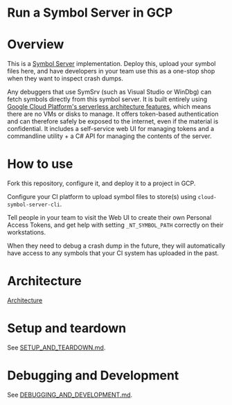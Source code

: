 # Run a Symbol Server in GCP

# Overview

This is a [Symbol Server](https://docs.microsoft.com/en-us/windows/win32/debug/symbol-servers-and-symbol-stores) implementation. Deploy this, upload your symbol files here, and have  developers in your team use this as a one-stop shop when they want to inspect crash dumps. 

Any debuggers that use SymSrv (such as Visual Studio or WinDbg) can fetch symbols directly from this symbol server. It is built entirely using [Google Cloud Platform's serverless architecture features](https://cloud.google.com/serverless/whitepaper), which means there are no VMs or disks to manage. It offers token-based authentication and can therefore safely be exposed to the internet, even if the material is confidential. It includes a self-service web UI for managing tokens and a commandline utility + a C# API for managing the contents of the server.

# How to use

Fork this repository, configure it, and deploy it to a project in GCP.

Configure your CI platform to upload symbol files to store(s) using `cloud-symbol-server-cli`.

Tell people in your team to visit the Web UI to create their own Personal Access Tokens, and
get help with setting `_NT_SYMBOL_PATH` correctly on their workstations.

When they need to debug a crash dump in the future, they will automatically have access to
any symbols that your CI system has uploaded in the past.

# Architecture

[Architecture](docs/images/Architecture.png)

# Setup and teardown

See [SETUP_AND_TEARDOWN.md](SETUP_AND_TEARDOWN.md).

# Debugging and Development

See [DEBUGGING_AND_DEVELOPMENT.md](DEBUGGING_AND_DEVELOPMENT.md).
